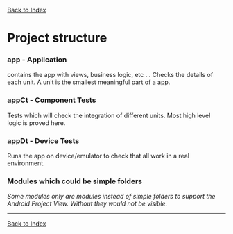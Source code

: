 [Back to Index](../index.md)

# Project structure

### app - Application

contains the app with views, business logic, etc ...
Checks the details of each unit.
A unit is the smallest meaningful part of a app.


### appCt - Component Tests

Tests which will check the integration of different units.
Most high level logic is proved here.

### appDt - Device Tests

Runs the app on device/emulator to check that all work in a real environment.

### Modules which could be simple folders

*Some modules only are modules instead of simple folders to support the Android Project View. Without they would not be visible.*

---

[Back to Index](../index.md)